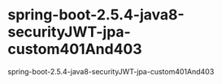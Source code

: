 # spring-boot-2.5.4-java8-securityJWT-jpa-custom401And403
spring-boot-2.5.4-java8-securityJWT-jpa-custom401And403
